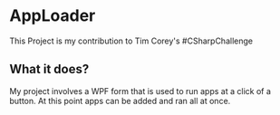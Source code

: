 # AppLoader
This Project is my contribution to Tim Corey's #CSharpChallenge 
## What it does?
My project involves a WPF form that is used to run apps at a click of a button. At this point apps can be added and ran all at once.

